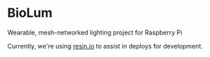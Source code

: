 # BioLum
Wearable, mesh-networked lighting project for Raspberry Pi

Currently, we're using [resin.io](resin.io) to assist in deploys for development.